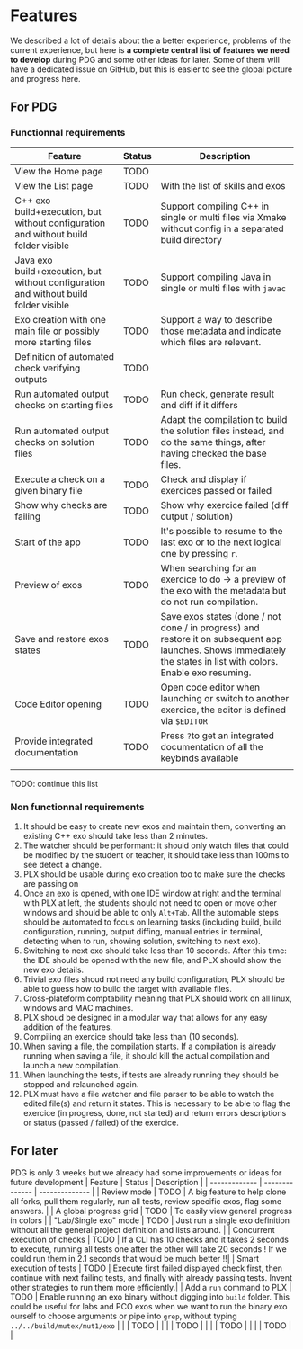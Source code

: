# Features

We described a lot of details about the a better experience, problems of the current experience, but here is **a complete central list of features we need to develop** during PDG and some other ideas for later. Some of them will have a dedicated issue on GitHub, but this is easier to see the global picture and progress here.

## For PDG
### Functionnal requirements
| Feature                                                                              | Status | Description                                                                                                             |
| ------------------------------------------------------------------------------------ | ------ | ----------------------------------------------------------------------------------------------------------------------- |
| View the Home page                                                                   | TODO   |                                                                                                                         |
| View the List page                                                                   | TODO   | With the list of skills and exos                                                                                        |
| C++ exo build+execution, but without configuration and without build folder visible  | TODO   | Support compiling C++ in single or multi files via Xmake without config in a separated build directory                  |
| Java exo build+execution, but without configuration and without build folder visible | TODO   | Support compiling Java in single or multi files with `javac`                                                            |
| Exo creation with one main file or possibly more starting files                      | TODO   | Support a way to describe those metadata and indicate which files are relevant.                                         |
| Definition of automated check verifying outputs                                      | TODO   |                                                                                                                         |
| Run automated output checks on starting files                                        | TODO   | Run check, generate result and diff if it differs                                                                       |
| Run automated output checks on solution files                                        | TODO   | Adapt the compilation to build the solution files instead, and do the same things, after having checked the base files. |
| Execute a check on a given binary file                                                                   | TODO   | Check and display if exercices passed or failed                                                                         |
| Show why checks are failing | TODO   | Show why exercice failed (diff output / solution)                                                                       |
| Start of the app                                                                  | TODO   | It's possible to resume to the last exo or to the next logical one by pressing `r`. |
| Preview of exos                                                                      | TODO   | When searching for an exercice to do -> a preview of the exo with the metadata but do not run compilation.                      |
| Save and restore exos states                                                               | TODO   | Save exos states (done / not done / in progress) and restore it on subsequent app launches. Shows immediately the states in list with colors. Enable exo resuming.    |
| Code Editor opening                                                                  | TODO   | Open code editor when launching or switch to another exercice, the editor is defined via `$EDITOR`                                                                             |
| Provide integrated documentation                                                     | TODO   | Press `?`to get an integrated documentation of all the keybinds available                              |
|                                                                                      |        |                                                                                                                         |

TODO: continue this list

### Non functionnal requirements
1. It should be easy to create new exos and maintain them, converting an existing C++ exo should take less than 2 minutes.
1. The watcher should be performant: it should only watch files that could be modified by the student or teacher, it should take less than 100ms to see detect a change.
1. PLX should be usable during exo creation too to make sure the checks are passing on
1. Once an exo is opened, with one IDE window at right and the terminal with PLX at left, the students should not need to open or move other windows and should be able to only `Alt+Tab`. All the automable steps should be automated to focus on learning tasks (including build, build configuration, running, output diffing, manual entries in terminal, detecting when to run, showing solution, switching to next exo).
1. Switching to next exo should take less than 10 seconds. After this time: the IDE should be opened with the new file, and PLX should show the new exo details.
1. Trivial exo files shoud not need any build configuration, PLX should be able to guess how to build the target with available files.
1. Cross-plateform comptability meaning that PLX should work on all linux, windows and MAC machines.
1. PLX shoud be designed in a modular way that allows for any easy addition of the features.
1. Compiling an exercice should take less than (10 seconds). 
1. When saving a file, the compilation starts. If a compilation is already running when saving a file, it should kill the actual compilation and launch a new compilation.
1. When launching the tests, if tests are already running they should be stopped and relaunched again.
1. PLX must have a file watcher and file parser to be able to watch the edited file(s) and return it states. This is necessary to be able to flag the exercice (in progress, done, not started) and return errors descriptions or status (passed / failed) of the exercice.

## For later
PDG is only 3 weeks but we already had some improvements or ideas for future development
| Feature | Status | Description |
| ------------- | -------------- | -------------- |
| Review mode | TODO | A big feature to help clone all forks, pull them regularly, run all tests, review specific exos, flag some answers. |
| A global progress grid | TODO | To easily view general progress in colors |
| "Lab/Single exo" mode | TODO | Just run a single exo definition without all the general project definition and lists around. |
| Concurrent execution of checks | TODO | If a CLI has 10 checks and it takes 2 seconds to execute, running all tests one after the other will take 20 seconds ! If we could run them in 2.1 seconds that would be much better !!|
| Smart execution of tests | TODO | Execute first failed displayed check first, then continue with next failing tests, and finally with already passing tests. Invent other strategies to run them more efficiently.|
| Add a `run` command to PLX | TODO | Enable running an exo binary without digging into `build` folder. This could be useful for labs and PCO exos when we want to run the binary exo ourself to choose arguments or pipe into `grep`, without typing `../../build/mutex/mut1/exo` |
| | TODO | |
| | TODO | |
| | TODO | |
| | TODO | |

